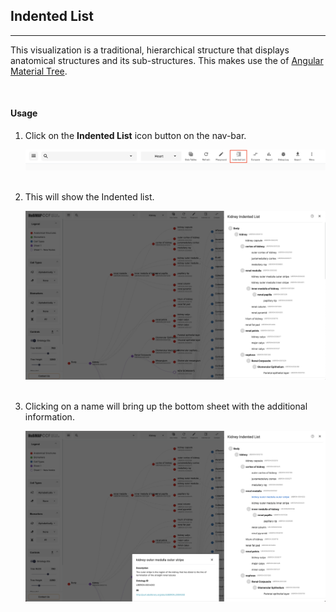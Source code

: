 ## Indented List
---

This visualization is a traditional, hierarchical structure that displays anatomical structures and its sub-structures. This makes use the of [Angular Material Tree](https://material.angular.io/components/tree/overview).

<br>

#### Usage

1. Click on the **Indented List** icon button on the nav-bar.

   <img src="assets/docs/indented-list/nav.png" alt="Indented List nav bar" class="md-img p-2 w-75">
   <br>
   <br>

2. This will show the Indented list.

   <img src="assets/docs/indented-list/il.png" alt="Indented List" class="md-img p-2 w-75">
   <br>
   <br>

3. Clicking on a name will bring up the bottom sheet with the additional information. 

   <img src="assets/docs/indented-list/bottom.png" alt="Indented List bottom sheet" class="md-img p-2 w-75">
   <br>
   <br>